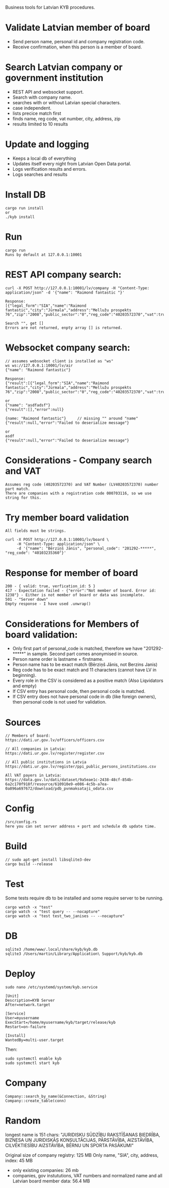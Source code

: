 Business tools for Latvian KYB procedures.

# Validate Latvian member of board
- Send person name, personal id and company registration code.
- Receive confirmation, when this person is a member of board.

# Search Latvian company or government institution
- REST API and websocket support.
- Search with company name.
- searches with or without Latvian special characters.
- case independent.
- lists precice match first
- finds name, reg code, vat number, city, address, zip
- results limited to 10 results

# Update and logging
- Keeps a local db of everything
- Updates itself every night from Latvian Open Data portal.
- Logs verification results and errors.
- Logs searches and results

# Install DB
```
cargo run install
or
./kyb install
```

# Run
```
cargo run
Runs by default at 127.0.0.1:10001
```

# REST API company search:
```
curl -X POST http://127.0.0.1:10001/lv/company -H "Content-Type: application/json" -d '{"name": "Raimond fantastic "}'

Response:
[{"legal_form":"SIA","name":"Raimond fantastic","city":"Jūrmala","address":"Mellužu prospekts 76","zip":"2008","public_sector":"0","reg_code":"40203572370","vat":true,"vat_number":"LV40203572370"}]

Search "", get []
Errors are not returned, enpty array [] is returned.
```
# Websocket company search:
```
// assumes websocket client is installed as "ws"
ws ws://127.0.0.1:10001/lv/air
{"name": "Raimond fantastic"}

Response:
{"result":[{"legal_form":"SIA","name":"Raimond fantastic","city":"Jūrmala","address":"Mellužu prospekts 76","zip":"2008","public_sector":"0","reg_code":"40203572370","vat":true,"vat_number":"LV40203572370"}],"error":null}

or
{"name": "asdfadsf"}
{"result":[],"error":null}

{name: "Raimond fantastic"}     // missing "" around "name"
{"result":null,"error":"Failed to deserialize message"}

or
asdf
{"result":null,"error":"Failed to deserialize message"}

```

# Considerations - Company search and VAT
```
Assumes reg code (40203572370) and VAT Number (LV40203572370) number part match.
There are companies with a registration code 000703116, so we use string for this.
```

# Try member board validation
```
All fields must be strings.

curl -X POST http://127.0.0.1:10001/lv/board \
     -H "Content-Type: application/json" \
     -d '{"name": "Bērziņš Jānis", "personal_code": "201292-*****", "reg_code": "40103235360"}'
```

# Response for member of board
```
200 - { valid: true, verfication_id: 5 }
417 - Expectation failed - {"error":"Not member of board. Error id: 1238"} - Either is not member of board or data was incomplete.
501 - "Server down"
Empty response - I have used .unwrap()
```

# Considerations for Members of board validation:
+ Only first part of personal_code is matched, therefore we have "201292-*****" in sample. Second part comes anonymised in source.
+ Person name order is lastname + firstname.
+ Person name has to be exact match (Bērziņš Jānis, not Berzins Janis)
+ Reg code has to be exact match and 11 characters (cannot have LV in beginning).
+ Every role in the CSV is considered as a positive match (Also Liqvidators and empty)
+ If CSV entry has personal code, then personal code is matched.
+ If CSV entry does not have personal code in db (like foreign owners), then personal code is not used for validation.

# Sources
```
// Members of board:
https://dati.ur.gov.lv/officers/officers.csv

// All companies in Latvia:
https://dati.ur.gov.lv/register/register.csv

// All public institutions in Latvia
https://dati.ur.gov.lv/register/ppi_public_persons_institutions.csv

All VAT payers in Latvia:
https://data.gov.lv/dati/dataset/9a5eae1c-2438-48cf-854b-6a2c170f918f/resource/610910e9-e086-4c5b-a7ea-0a896a697672/download/pdb_pvnmaksataji_odata.csv
```

# Config
```
/src/config.rs
here you can set server address + port and schedule db update time.
```

# Build
```
// sudo apt-get install libsqlite3-dev
cargo build --release
```

# Test
Some tests require db to be installed and some require server to be running.
```
cargo watch -x "test"
cargo watch -x "test query -- --nocapture"
cargo watch -x "test test_two_janises -- --nocapture"
```

# DB
```
sqlite3 /home/www/.local/share/kyb/kyb.db
sqlite3 /Users/martin/Library/Application\ Support/kyb/kyb.db
```

# Deploy
```
sudo nano /etc/systemd/system/kyb.service

[Unit]
Description=KYB Server
After=network.target

[Service]
User=myusername
ExecStart=/home/myusername/kyb/target/release/kyb
Restart=on-failure

[Install]
WantedBy=multi-user.target
```
Then:
```
sudo systemctl enable kyb
sudo systemctl start kyb
```

# Company
```
Company::search_by_name(&Connection, &String)
Company::create_table(conn)

```
# Random
longest name is 151 chars: "JURIDISKU SŪDZĪBU RAKSTĪŠANAS BIEDRĪBA, BIZNESA UN JURIDISKĀS KONSULTĀCIJAS, PĀRSTĀVĪBA, AIZSTĀVĪBA, CILVĒKTIESĪBU AIZSTĀVĪBA, BĒRNU UN SPORTA PASĀKUMI"

Original size of company registry: 125 MB
Only name, "SIA", city, address, index: 45 MB
+ only existing companies: 26 mb
+ companies, gov instututions, VAT numbers and normalized name and all Latvian board member data: 56.4 MB
